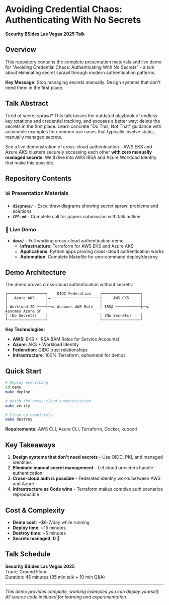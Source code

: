 # Avoiding Credential Chaos: Authenticating With No Secrets

**Security BSides Las Vegas 2025 Talk**

## Overview

This repository contains the complete presentation materials and live demo for "Avoiding Credential Chaos: Authenticating With No Secrets" - a talk about eliminating secret sprawl through modern authentication patterns.

**Key Message**: Stop managing secrets manually. Design systems that don't need them in the first place.

## Talk Abstract

Tired of secret sprawl? This talk tosses the outdated playbook of endless key rotations and credential tracking, and exposes a better way: delete the secrets in the first place. Learn concrete "Do This, Not That" guidance with actionable examples for common use cases that typically involve static, manually managed secrets.

See a live demonstration of cross-cloud authentication - AWS EKS and Azure AKS clusters securely accessing each other **with zero manually managed secrets**. We'll dive into AWS IRSA and Azure Workload Identity that make this possible.

## Repository Contents

### 📊 Presentation Materials
- **`diagrams/`** - Excalidraw diagrams showing secret sprawl problems and solutions
- **`CFP.md`** - Complete call for papers submission with talk outline

### 🚀 Live Demo
- **`demo/`** - Full working cross-cloud authentication demo
  - **Infrastructure**: Terraform for AWS EKS and Azure AKS
  - **Applications**: Python apps proving cross-cloud authentication works
  - **Automation**: Complete Makefile for one-command deploy/destroy

## Demo Architecture

The demo proves cross-cloud authentication without secrets:

```
┌─────────────────┐    OIDC Federation    ┌─────────────────┐
│   Azure AKS     │◄──────────────────────┤     AWS EKS     │
│                 │                       │                 │
│ Workload ID ────┼──► Assumes AWS Role   │ IRSA ───────────┼──► Assumes Azure SP
│ (No Secrets)    │                       │ (No Secrets)    │
└─────────────────┘                       └─────────────────┘
```

**Key Technologies:**
- **AWS**: EKS + IRSA (IAM Roles for Service Accounts)
- **Azure**: AKS + Workload Identity 
- **Federation**: OIDC trust relationships
- **Infrastructure**: 100% Terraform, ephemeral for demos

## Quick Start

```bash
# Deploy everything
cd demo
make deploy

# Watch the cross-cloud authentication
make verify

# Clean up completely  
make destroy
```

**Requirements:** AWS CLI, Azure CLI, Terraform, Docker, kubectl

## Key Takeaways

1. **Design systems that don't need secrets** - Use OIDC, PKI, and managed identities
2. **Eliminate manual secret management** - Let cloud providers handle authentication
3. **Cross-cloud auth is possible** - Federated identity works between AWS and Azure
4. **Infrastructure as Code wins** - Terraform makes complex auth scenarios reproducible

## Cost & Complexity

- **Demo cost**: ~$6-7/day while running
- **Deploy time**: ~15 minutes
- **Destroy time**: ~5 minutes
- **Secrets managed**: **0** 🎉

## Talk Schedule

**Security BSides Las Vegas 2025**  
Track: Ground Floor  
Duration: 45 minutes (35 min talk + 10 min Q&A)

---

*This demo provides complete, working examples you can deploy yourself. All source code included for learning and experimentation.*